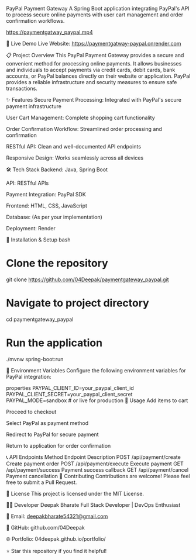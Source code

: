 PayPal Payment Gateway
A Spring Boot application integrating PayPal's API to process secure online payments with user cart management and order confirmation workflows.

https://paymentgatway_paypal.mp4

🚀 Live Demo
Live Website: https://paymentgatway-paypal.onrender.com


📋 Project Overview
This PayPal Payment Gateway provides a secure and convenient method for processing online payments. It allows businesses and individuals to accept payments via credit cards, debit cards, bank accounts, or PayPal balances directly on their website or application. PayPal provides a reliable infrastructure and security measures to ensure safe transactions.

✨ Features
Secure Payment Processing: Integrated with PayPal's secure payment infrastructure

User Cart Management: Complete shopping cart functionality

Order Confirmation Workflow: Streamlined order processing and confirmation

RESTful API: Clean and well-documented API endpoints

Responsive Design: Works seamlessly across all devices

🛠️ Tech Stack
Backend: Java, Spring Boot

API: RESTful APIs

Payment Integration: PayPal SDK

Frontend: HTML, CSS, JavaScript

Database: (As per your implementation)

Deployment: Render

🔧 Installation & Setup
bash
# Clone the repository
git clone https://github.com/04Deepak/paymentgateway_paypal.git

# Navigate to project directory
cd paymentgateway_paypal

# Run the application
./mvnw spring-boot:run

🔐 Environment Variables
Configure the following environment variables for PayPal integration:

properties
PAYPAL_CLIENT_ID=your_paypal_client_id
PAYPAL_CLIENT_SECRET=your_paypal_client_secret
PAYPAL_MODE=sandbox # or live for production
🎯 Usage
Add items to cart

Proceed to checkout

Select PayPal as payment method

Redirect to PayPal for secure payment

Return to application for order confirmation

📞 API Endpoints
Method	Endpoint	Description
POST	/api/payment/create	Create payment order
POST	/api/payment/execute	Execute payment
GET	/api/payment/success	Payment success callback
GET	/api/payment/cancel	Payment cancellation
🤝 Contributing
Contributions are welcome! Please feel free to submit a Pull Request.

📄 License
This project is licensed under the MIT License.

👨‍💻 Developer
Deepak Bharate
Full Stack Developer | DevOps Enthusiast

📧 Email: deepakbharate54321@gmail.com

🔗 GitHub: github.com/04Deepak

🌐 Portfolio: 04deepak.github.io/portfolio/

⭐ Star this repository if you find it helpful!
